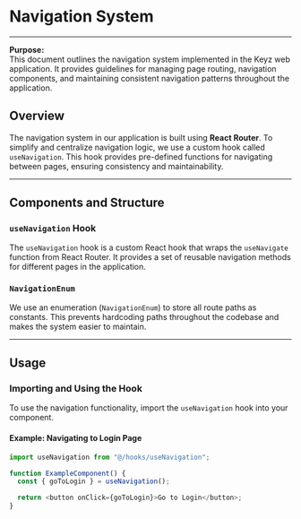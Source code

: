 # Navigation System

---

**Purpose:**  
This document outlines the navigation system implemented in the Keyz web application. It provides guidelines for managing page routing, navigation components, and maintaining consistent navigation patterns throughout the application.

## Overview

The navigation system in our application is built using **React Router**. To simplify and centralize navigation logic, we use a custom hook called `useNavigation`. This hook provides pre-defined functions for navigating between pages, ensuring consistency and maintainability.

---

## Components and Structure

### **`useNavigation` Hook**

The `useNavigation` hook is a custom React hook that wraps the `useNavigate` function from React Router. It provides a set of reusable navigation methods for different pages in the application.

### **`NavigationEnum`**

We use an enumeration (`NavigationEnum`) to store all route paths as constants. This prevents hardcoding paths throughout the codebase and makes the system easier to maintain.

---

## Usage

### Importing and Using the Hook

To use the navigation functionality, import the `useNavigation` hook into your component.

#### Example: Navigating to Login Page

```typescript
import useNavigation from "@/hooks/useNavigation";

function ExampleComponent() {
  const { goToLogin } = useNavigation();

  return <button onClick={goToLogin}>Go to Login</button>;
}
```
